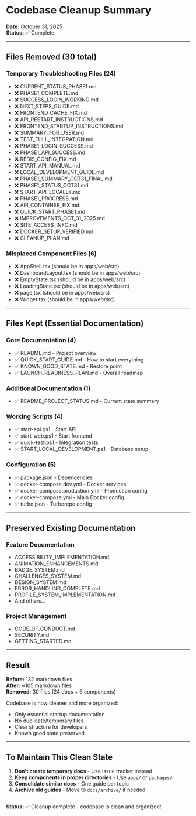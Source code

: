 # Codebase Cleanup Summary

**Date:** October 31, 2025  
**Status:** ✅ Complete

---

## Files Removed (30 total)

### Temporary Troubleshooting Files (24)
- ❌ CURRENT_STATUS_PHASE1.md
- ❌ PHASE1_COMPLETE.md
- ❌ SUCCESS_LOGIN_WORKING.md
- ❌ NEXT_STEPS_GUIDE.md
- ❌ FRONTEND_CACHE_FIX.md
- ❌ API_RESTART_INSTRUCTIONS.md
- ❌ FRONTEND_STARTUP_INSTRUCTIONS.md
- ❌ SUMMARY_FOR_USER.md
- ❌ TEST_FULL_INTEGRATION.md
- ❌ PHASE1_LOGIN_SUCCESS.md
- ❌ PHASE1_API_SUCCESS.md
- ❌ REDIS_CONFIG_FIX.md
- ❌ START_API_MANUAL.md
- ❌ LOCAL_DEVELOPMENT_GUIDE.md
- ❌ PHASE1_SUMMARY_OCT31_FINAL.md
- ❌ PHASE1_STATUS_OCT31.md
- ❌ START_API_LOCALLY.md
- ❌ PHASE1_PROGRESS.md
- ❌ API_CONTAINER_FIX.md
- ❌ QUICK_START_PHASE1.md
- ❌ IMPROVEMENTS_OCT_31_2025.md
- ❌ SITE_ACCESS_INFO.md
- ❌ DOCKER_SETUP_VERIFIED.md
- ❌ CLEANUP_PLAN.md

### Misplaced Component Files (6)
- ❌ AppShell.tsx (should be in apps/web/src)
- ❌ DashboardLayout.tsx (should be in apps/web/src)
- ❌ EmptyState.tsx (should be in apps/web/src)
- ❌ LoadingState.tsx (should be in apps/web/src)
- ❌ page.tsx (should be in apps/web/src)
- ❌ Widget.tsx (should be in apps/web/src)

---

## Files Kept (Essential Documentation)

### Core Documentation (4)
- ✅ README.md - Project overview
- ✅ QUICK_START_GUIDE.md - How to start everything
- ✅ KNOWN_GOOD_STATE.md - Restore point
- ✅ LAUNCH_READINESS_PLAN.md - Overall roadmap

### Additional Documentation (1)
- ✅ README_PROJECT_STATUS.md - Current state summary

### Working Scripts (4)
- ✅ start-api.ps1 - Start API
- ✅ start-web.ps1 - Start frontend
- ✅ quick-test.ps1 - Integration tests
- ✅ START_LOCAL_DEVELOPMENT.ps1 - Database setup

### Configuration (5)
- ✅ package.json - Dependencies
- ✅ docker-compose.dev.yml - Docker services
- ✅ docker-compose.production.yml - Production config
- ✅ docker-compose.yml - Main Docker config
- ✅ turbo.json - Turborepo config

---

## Preserved Existing Documentation

### Feature Documentation
- ACCESSIBILITY_IMPLEMENTATION.md
- ANIMATION_ENHANCEMENTS.md
- BADGE_SYSTEM.md
- CHALLENGES_SYSTEM.md
- DESIGN_SYSTEM.md
- ERROR_HANDLING_COMPLETE.md
- PROFILE_SYSTEM_IMPLEMENTATION.md
- And others...

### Project Management
- CODE_OF_CONDUCT.md
- SECURITY.md
- GETTING_STARTED.md

---

## Result

**Before:** 132 markdown files  
**After:** ~105 markdown files  
**Removed:** 30 files (24 docs + 6 components)

Codebase is now cleaner and more organized:
- Only essential startup documentation
- No duplicate/temporary files
- Clear structure for developers
- Known good state preserved

---

## To Maintain This Clean State

1. **Don't create temporary docs** - Use issue tracker instead
2. **Keep components in proper directories** - Use `apps/` or `packages/`
3. **Consolidate similar docs** - One guide per topic
4. **Archive old guides** - Move to `docs/archive/` if needed

---

**Status:** ✅ Cleanup complete - codebase is clean and organized!

